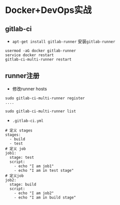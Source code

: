 # Docker+DevOps实战

## gitlab-ci

* `apt-get install gitlab-runner` 安装`gitlab-runner`

````
usermod -aG docker gitlab-runner
service docker restart
gitlab-ci-multi-runner restart
````

## runner注册

* 修改runner hosts

```
sudo gitlab-ci-multi-runner register
....

sudo gitlab-ci-multi-runner list
```

* `.gitlab-ci.yml`

`````
# 定义 stages
stages:
  - build
  - test
# 定义 job
job1:
  stage: test
  script:
    - echo "I am job1"
    - echo "I am in test stage"
# 定义job
job2:
  stage: build
  script:
    - echo "I am job2"
    - echo "I am in build stage"
`````













